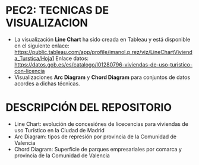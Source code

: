 # PEC2: TECNICAS DE VISUALIZACION
* La visualización **Line Chart** ha sido creada en Tableau y está disponible en el siguiente enlace:
  https://public.tableau.com/app/profile/imanol.p.rez/viz/LineChartVivienda_Turstica/Hoja1
  Enlace datos: https://datos.gob.es/es/catalogo/l01280796-viviendas-de-uso-turistico-con-licencia
* Visualizaciones **Arc Diagram** y **Chord Diagram** para conjuntos de datos acordes a dichas técnicas.

# DESCRIPCIÓN DEL REPOSITORIO
* Line Chart: evolución de concesiónes de licecencias para viviendas de uso Turístico en la Ciudad de Madrid
* Arc Diagram: tipos de represión por provincia de la Comunidad de Valencia
* Chord Diagram: Superficie de parques empresariales por comarca y provincia de la Comunidad de Valencia
